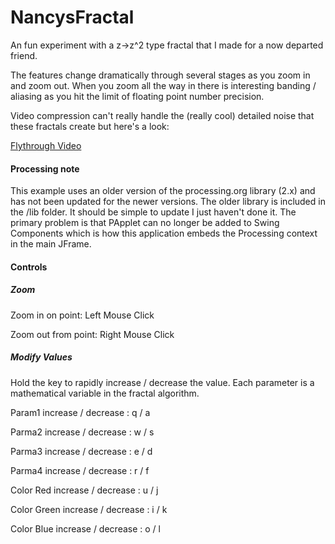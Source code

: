 # NancysFractal
 An fun experiment with a z->z^2 type fractal that I made for a now departed friend.
 
 The features change dramatically through several stages as you zoom in and zoom out. When you zoom all the way in there is interesting banding / aliasing as you hit the limit of floating point number precision.
 
 Video compression can't really handle the (really cool) detailed noise that these fractals create but here's a look:
 
 [Flythrough Video](https://www.youtube.com/watch?v=UuLbXqJznlg&feature=youtu.be)
 
 
 #### Processing note
 This example uses an older version of the processing.org library (2.x) and has not been updated for the newer versions. The older library is included in the /lib folder.  It should be simple to update I just haven't done it. The primary problem is that PApplet can no longer be added to Swing Components which is how this application embeds the Processing context in the main JFrame. 

#### Controls

##### Zoom
Zoom in on point: Left Mouse Click

Zoom out from point: Right Mouse Click

##### Modify Values
Hold the key to rapidly increase / decrease the value. Each parameter is a mathematical variable in the fractal algorithm.

Param1 increase / decrease :         q / a

Parma2 increase / decrease :         w / s

Parma3 increase / decrease :          e / d

Parma4 increase / decrease :          r / f


Color Red increase / decrease :      u / j

Color Green increase / decrease :   i / k

Color Blue increase / decrease :     o / l
